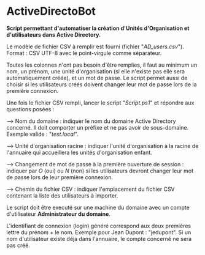 # ActiveDirectoBot
**Script permettant d'automatiser la création d'Unités d'Organisation et d'utilisateurs dans Active Directory.**

Le modèle de fichier CSV à remplir est fourni (fichier "*AD_users.csv*"). Format : CSV UTF-8 avec le point-virgule comme séparateur. 

Toutes les colonnes n'ont pas besoin d'être remplies, il faut au minimum un nom, un prénom, une unité d'organisation (si elle n'existe pas elle sera automatiquement créée), et un mot de passe. Le script permet aussi de choisir si les utilisateurs créés doivent changer leur mot de passe lors de la première connexion.

Une fois le fichier CSV rempli, lancer le script "*Script.ps1*" et répondre aux questions posées :

   --> Nom du domaine : indiquer le nom du domaine Active Directory concerné. Il doit comporter un préfixe et ne pas avoir de sous-domaine. Exemple valide : "*test.local*".
    
   --> Unité d'organisation racine : indiquer l'unité d'organisation à la racine de l'annuaire qui accueillera les unités d'organisation enfant.
    
   --> Changement de mot de passe à la première ouverture de session : indiquer par *O* (oui) ou *N* (non) si les utilisateurs devront changer leur mot de passe lors de leur première connexion.
    
   --> Chemin du fichier CSV : indiquer l'emplacement du fichier CSV contenant la liste des utilisateurs à importer.

Le script doit être executé sur une machine du domaine avec un compte d'utilisateur **Administrateur du domaine**.

L'identifiant de connexion (login) généré correspond aux deux premières lettre du prénom + le nom. Exemple pour Jean Dupont : "jedupont". Si un nom d'utilisateur existe déja dans l'annuaire, le compte concerné ne sera pas créé.
